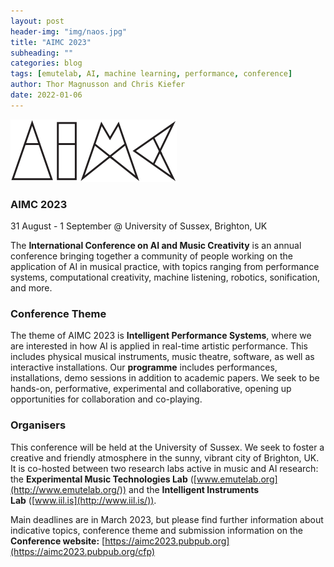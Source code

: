 ```yaml
---
layout: post
header-img: "img/naos.jpg"
title: "AIMC 2023"
subheading: ""
categories: blog
tags: [emutelab, AI, machine learning, performance, conference]
author: Thor Magnusson and Chris Kiefer
date: 2022-01-06
---
```


![AIMC2023](/img/logo-dark.png)

### AIMC 2023

31 August - 1 September @ University of Sussex, Brighton, UK

The **International Conference on AI and Music Creativity** is an annual conference bringing together a community of people working on the application of AI in musical practice, with topics ranging from performance systems, computational creativity,  machine listening, robotics, sonification, and more.

### **Conference Theme**

The theme of AIMC 2023 is **Intelligent Performance Systems**, where we are interested in how AI is applied in real-time artistic performance. This includes physical musical instruments, music theatre, software, as well as interactive installations. Our **programme** includes performances, installations, demo sessions in addition to academic papers. We seek to be hands-on, performative, experimental and collaborative, opening up opportunities for collaboration and co-playing. 

### **Organisers**

This conference will be held at the University of Sussex. We seek to foster a creative and friendly atmosphere in the sunny, vibrant city of Brighton, UK. It is co-hosted between two research labs active in music and AI research: the **Experimental Music Technologies Lab** ([www.emutelab.org](http://www.emutelab.org/)) and the **Intelligent Instruments Lab** ([www.iil.is](http://www.iil.is/)). 

Main deadlines are in March 2023, but please find further information about indicative topics, conference theme and submission information on the **Conference website:**  [https://aimc2023.pubpub.org](https://aimc2023.pubpub.org/cfp)